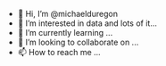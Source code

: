 - 👋 Hi, I’m @michaelduregon
- 👀 I’m interested in data and lots of it...
- 🌱 I’m currently learning ...
- 💞️ I’m looking to collaborate on ...
- 📫 How to reach me ...

<!---
michaelduregon/michaelduregon is a ✨ special ✨ repository because its `README.md` (this file) appears on your GitHub profile.
You can click the Preview link to take a look at your changes.
--->
